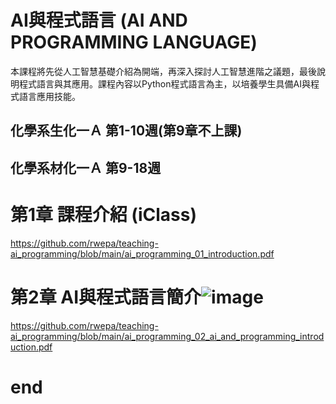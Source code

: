 # AI與程式語言 (AI AND PROGRAMMING LANGUAGE)

本課程將先從人工智慧基礎介紹為開端，再深入探討人工智慧進階之議題，最後說明程式語言與其應用。課程內容以Python程式語言為主，以培養學生具備AI與程式語言應用技能。

## 化學系生化一Ａ 第1-10週(第9章不上課)
## 化學系材化一Ａ 第9-18週

# 第1章 課程介紹 (iClass)
https://github.com/rwepa/teaching-ai_programming/blob/main/ai_programming_01_introduction.pdf

# 第2章 AI與程式語言簡介![image](https://user-images.githubusercontent.com/36437869/188468352-8950e3c2-73d7-49c8-b996-9061583ba45f.png)
https://github.com/rwepa/teaching-ai_programming/blob/main/ai_programming_02_ai_and_programming_introduction.pdf
# end
